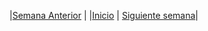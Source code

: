 |[Semana Anterior](/week06/README.md) |
|[Inicio](/README.md) |
[Siguiente semana](/week08/README.md)|


#
